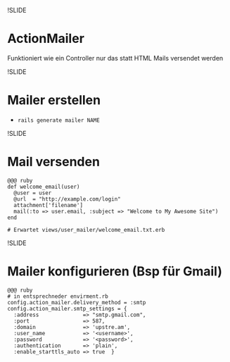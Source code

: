 !SLIDE
# ActionMailer
Funktioniert wie ein Controller nur das statt HTML Mails versendet werden

!SLIDE
# Mailer erstellen
  * `rails generate mailer NAME`

!SLIDE
# Mail versenden

    @@@ ruby
    def welcome_email(user)
      @user = user
      @url  = "http://example.com/login"
      attachment['filename']
      mail(:to => user.email, :subject => "Welcome to My Awesome Site")
    end
    
    # Erwartet views/user_mailer/welcome_email.txt.erb

!SLIDE
# Mailer konfigurieren (Bsp für Gmail)

    @@@ ruby
    # in entsprechneder envirment.rb
    config.action_mailer.delivery_method = :smtp
    config.action_mailer.smtp_settings = {
      :address              => "smtp.gmail.com",
      :port                 => 587,
      :domain               => 'upstre.am',
      :user_name            => '<username>',
      :password             => '<password>',
      :authentication       => 'plain',
      :enable_starttls_auto => true  }